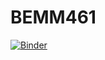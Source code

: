 # BEMM461

[![Binder](http://mybinder.org/badge.svg)](http://mybinder.org/v2/gh/lunettakim/BEMM461/master)

